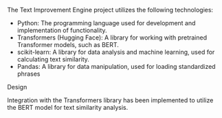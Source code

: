 The Text Improvement Engine project utilizes the following technologies:

- Python: The programming language used for development and implementation of functionality.
- Transformers (Hugging Face): A library for working with pretrained Transformer models, such as BERT.
- scikit-learn: A library for data analysis and machine learning, used for calculating text similarity.
- Pandas: A library for data manipulation, used for loading standardized phrases

Design

Integration with the Transformers library has been implemented to utilize the BERT model for text similarity analysis.
